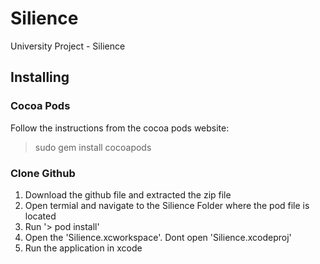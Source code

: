 # Silience
University Project - Silience

## Installing

### Cocoa Pods
Follow the instructions from the cocoa pods website:
  > sudo gem install cocoapods

### Clone Github
  1. Download the github file and extracted the zip file
  2. Open termial and navigate to the Silience Folder where the pod file is located
  3. Run '> pod install'
  4. Open the 'Silience.xcworkspace'. Dont open 'Silience.xcodeproj'
  5. Run the application in xcode
